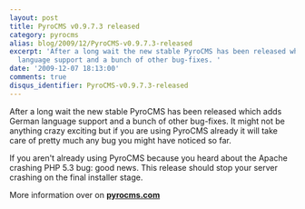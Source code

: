 ```yaml
---
layout: post
title: PyroCMS v0.9.7.3 released
category: pyrocms
alias: blog/2009/12/PyroCMS-v0.9.7.3-released
excerpt: 'After a long wait the new stable PyroCMS has been released which adds German
  language support and a bunch of other bug-fixes. '
date: '2009-12-07 18:13:00'
comments: true
disqus_identifier: PyroCMS-v0.9.7.3-released
---
```


After a long wait the new stable PyroCMS has been released which adds German language support and a bunch of other bug-fixes. It might not be anything crazy exciting but if you are using PyroCMS already it will take care of pretty much any bug you might have noticed so far.

If you aren't already using PyroCMS because you heard about the Apache crashing PHP 5.3 bug: good news. This release should stop your server crashing on the final installer stage.

More information over on [**pyrocms.com**](http://www.pyrocms.com/news/2009/12/PyroCMS-v0.9.7.3-released)

